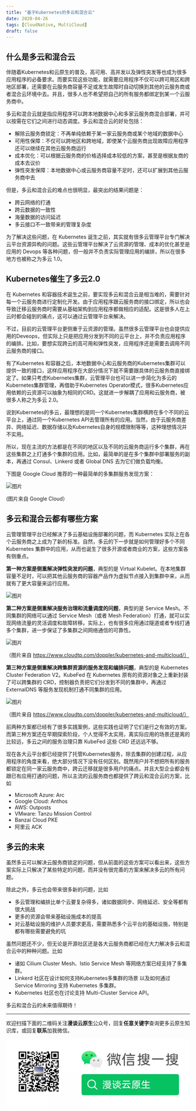 ```yaml
---
title: "基于Kubernetes的多云和混合云"
date: 2020-04-26
tags: [CloudNative, MultiCloud]
draft: false
---
```


## 什么是多云和混合云



伴随着Kubernetes和云原生的普及，高可用、高并发以及弹性突发等也成为很多应用程序的必备要求。而要实现这些功能，就需要应用程序不仅可以跨可用区和跨地区部署，还需要在云服务商容量不足或发生故障时自动切换到其他的云服务商或者混合云环境中去。并且，很多人也不希望把自己的所有服务都绑定到某一个云服务商中。



多云和混合云就是指应用程序可以跨本地数据中心和多家云服务商混合部署，并可以按需在它们之间进行动态调度。多云和混合云的好处包括：



- 解除云服务商锁定：不再单纯依赖于某一家云服务商或某个地域的数据中心
- 可用性保障：不仅可以跨地区和跨地域，即使某个云服务商出现故障应用程序还可以继续在其他云服务商运行
- 成本优化：可以根据云服务商的价格选择成本较低的方案，甚至是根据友商的成本去议价
- 弹性突发保障：本地数据中心或云服务商容量不足时，还可以扩展到其他云服务商中去



但是，多云和混合云的难点也很明显，最突出的结果问题是：



- 跨云网络的打通
- 跨云数据的一致性
- 海量数据的访问延迟
- 多云接口不一致带来的管理复杂度



为了解决这些问题，在 Kubernetes 诞生之前，其实就有很多云管理平台专门解决云平台资源异构的问题。这些云管理平台解决了云资源的管理、成本的优化甚至是应用的 Devops 等各种问题，但一般并不负责实际管理应用的编排，所以在很多地方也被称之为多云 1.0。



## Kubernetes催生了多云2.0



在 Kubernetes 和容器技术诞生之前，要实现多云和混合云是相当难的，需要针对每一个云服务商进行定制化开发。由于应用程序跟云服务商的接口绑定，所以也会导致迁移云服务商时需要从基础架构到应用程序都做相应的适配。这是很多人在上云时都会碰到的痛点，这可以通过云管理平台来解决。



不过，目前的云管理平台更侧重于云资源的管理。虽然很多云管理平台也会提供应用的Deveops，但实际上只是把应用分发到不同的云平台上，并不负责应用程序的编排。比如，要想实现跨云的高可用和弹性突发，应用程序还是需要去调用不同云服务商的接口。



有了Kubernetes 和容器之后，本地数据中心和云服务商的Kubernetes集群可以提供一致的接口，这样应用程序在大部分情况下就不需要跟具体的云服务商直接绑定了。如果只考虑Kubernetes集群，云管理平台也可以进一步简化为多云的Kubernetes集群管理，再借助于Kubernetes Operator模式，很多Kubernetes应用依赖的云资源可以抽象为相同的CRD。这就进一步解耦了应用和云服务商，被很多人称之为多云 2.0。



说到Kubernetes的多云，最理想的是同一个Kubernetes集群横跨在多个不同的云平台上，通过同一个Kubernetes API去管理所有的应用。当然，由于云服务商差异、网络延迟、数据存储以及Kubernetes自身的规模限制等等，这种理想情况并不实用。



所以，现在主流的方法都是在不同的地区以及不同的云服务商运行多个集群，再在这些集群之上打通多个集群的应用。比如，最简单的是在多个集群中部署服务的副本，再通过 Consul、Linkerd 或者 Global DNS 去为它们做负载均衡。



下图是 Google Cloud 推荐的一种最简单的多集群服务发现方案：

![图片](640-20210121131333488.png)

(图片来自 Google Cloud）

## 多云和混合云都有哪些方案



云管理管理平台已经解决了多云基础设施部署的问题，而 Kubernetes 实际上在各个云服务商之上成为了新的标准。自然，多云的下一步就是如何管理好多个不同 Kubernetes 集群中的应用，从而也诞生了很多开源或者商业的方案，这些方案各有侧重点。



**第一种方案是侧重解决弹性突发的问题**，典型的是 Virtual Kubelet。在本地集群容量不足时，可以把其他云服务商的容器产品作为虚拟节点接入到集群中来，从而就有了更大容量来运行应用。



![图片](640-20210121131313318.png)

**第二种方案是侧重解决服务治理和流量调度的问题**，典型的是 Service Mesh。不同集群的网络可以通过 Service Mesh（或者 Mesh Federation）打通，就可以实现网络流量的灵活调度和故障转移。实际上，也有很多应用通过隧道或者专线打通多个集群，进一步保证了多集群之间网络通信的可靠性。

![图片](640-20210121131354489.png)

（图片来自 https://www.cloudtp.com/doppler/kubernetes-and-multicloud/）



**第三种方案是侧重解决跨集群资源的服务发现和编排问题**，典型的是 Kubernetes Cluster Federation V2。KubeFed 在 Kubernetes 原有的资源对象之上重新封装了可以跨集群的 CRD，控制器负责把它们分发到不同的集群中，再通过 ExternalDNS 等服务发现机制打通不同集群的应用。



![图片](640-20210121131313395.png)

（图片来自 https://www.cloudtp.com/doppler/kubernetes-and-multicloud/）



前两种方案都已经有了很多实践案例，这些实践也证明了它们是行之有效的方案。而第三种方案还在早期探索阶段，个人觉得不太实用，离实际应用的场景还是离的比较远，多云之间的服务治理只靠 KubeFed 这些 CRD 还远远不够。



现在各大云平台都已经提供了托管Kubernetes服务，除去集群的创建过程，从应用程序的角度来看，绝大部分情况下没有任何区别。既然用户并不想把所有的服务都锁定在同一家云服务商中，跨云迁移就是很多用户的痛点。并且大型企业都会有跟已有应用打通的问题，所以主流的云服务商也都提供了跨云和混合云的方案，比如



- Microsoft Azure: Arc
- Google Cloud: Anthos
- AWS: Outposts
- VMware: Tanzu Mission Control
- Banzai Cloud PKE
- 阿里云 ACK



## 多云的未来



虽然多云可以解决云服务商锁定的问题，但从前面的这些方案可以看出来，这些方案实际上只解决了某些特定的问题，而并没有很完善的方案来解决多云的所有问题。



除此之外，多云也会带来很多新的问题，比如



- 多云管理和编排比单个云要复杂得多，诸如数据同步、网络延迟、安全等都有很大挑战
- 更多的资源会带来基础设施成本的提高
- 对云基础设施的维护人员要求更高，需要熟悉多个云平台的基础设施，特别是都有哪些需要避免的坑



虽然问题还不少，但无论是开源社区还是各大云服务商都已经在大力解决多云和混合云中的种种问题。比如



- 诸如 Cilium Cluster Mesh、Istio Service Mesh 等网络方案已经支持了多集群。
- Linkerd 社区在设计如何支持Kubernetes多集群的场景 以及如何通过 Service Mirroring 支持 Kubernetes 多集群。
- Kubernetes 社区也在讨论支持 Multi-Cluster Service API。



多云和混合云的未来值得期待！


---

欢迎扫描下面的二维码关注**漫谈云原生**公众号，回复**任意关键字**查询更多云原生知识库，或回复**联系**加我微信。

![](/assets/mp.png)